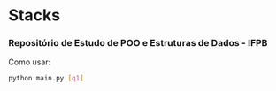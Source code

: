 # Stacks
### Repositório de Estudo de POO e Estruturas de Dados - IFPB

Como usar:
```sh
python main.py [q1]
```